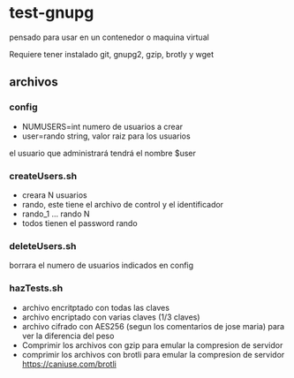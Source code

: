 # test-gnupg
pensado para usar en un contenedor o maquina virtual

Requiere tener instalado git, gnupg2, gzip, brotly y wget

## archivos

### config
* NUMUSERS=int numero de usuarios a crear
* user=rando string, valor raiz para los usuarios

el usuario que administrará tendrá el nombre $user

### createUsers.sh
* creara N usuarios 
* rando, este tiene el archivo de control y el identificador
* rando_1 ... rando N
* todos tienen el password rando


### deleteUsers.sh

borrara el numero de usuarios indicados en config

### hazTests.sh


* archivo encritptado con todas las claves
* archivo encriptado con varias claves (1/3 claves)
* archivo cifrado con AES256 (segun los comentarios de jose maria) para ver la diferencia del peso
* Comprimir los archivos con gzip para emular la compresion de servidor
* comprimir los archivos con brotli para emular la compresion de servidor https://caniuse.com/brotli